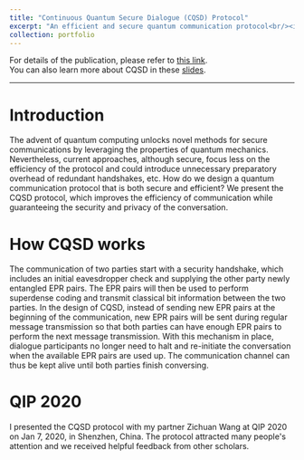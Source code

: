 ```yaml
---
title: "Continuous Quantum Secure Dialogue (CQSD) Protocol"
excerpt: "An efficient and secure quantum communication protocol<br/><img src='/images/CQSD.png' width='500'>"
collection: portfolio
---
```


For details of the publication, please refer to [this link](/papers/2019-10-27-CQSD).<br>
You can also learn more about CQSD in these [slides](/files/CQSD_presentation.pdf).
<hr>

# Introduction
The advent of quantum computing unlocks novel methods for secure communications by leveraging the properties of quantum mechanics. Nevertheless, current approaches, although secure, focus less on the efficiency of the protocol and could introduce unnecessary preparatory overhead of redundant handshakes, etc. How do we design a quantum communication protocol that is both secure and efficient? We present the CQSD protocol, which improves the efficiency of communication while guaranteeing the security and privacy of the conversation.

# How CQSD works
The communication of two parties start with a security handshake, which includes an initial eavesdropper check and supplying the other party newly entangled EPR pairs. The EPR pairs will then be used to perform superdense coding and transmit classical bit information between the two parties. In the design of CQSD, instead of sending new EPR pairs at the beginning of the communication, new EPR pairs will be sent during regular message transmission so that both parties can have enough EPR pairs to perform the next message transmission. With this mechanism in place, dialogue participants no longer need to halt and re-initiate the conversation when the available EPR pairs are used up. The communication channel can thus be kept alive until both parties finish conversing. 

# QIP 2020
I presented the CQSD protocol with my partner Zichuan Wang at QIP 2020 on Jan 7, 2020, in Shenzhen, China. The protocol attracted many people's attention and we received helpful feedback from other scholars.

